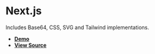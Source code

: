 # Next.js

Includes Base64, CSS, SVG and Tailwind implementations.

- [**Demo**](https://with-next.plaiceholder.co)
- [**View Source**](https://github.com/joe-bell/plaiceholder/tree/main/examples/next)
